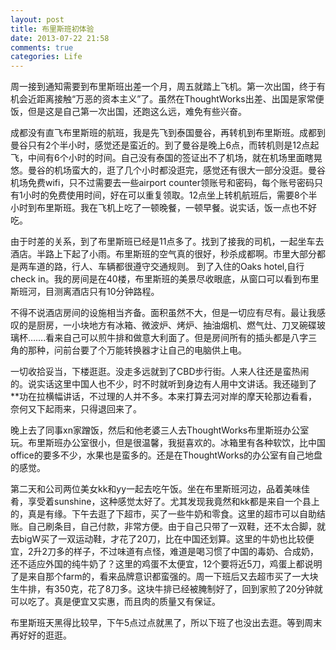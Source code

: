 ```yaml
---
layout: post
title: 布里斯班初体验
date: 2013-07-22 21:58
comments: true
categories: Life 
---
```




周一接到通知需要到布里斯班出差一个月，周五就踏上飞机。第一次出国，终于有机会近距离接触“万恶的资本主义”了。虽然在ThoughtWorks出差、出国是家常便饭，但是这是自己第一次出国，还跑这么远，难免有些兴奋。

<!-- more -->

成都没有直飞布里斯班的航班，我是先飞到泰国曼谷，再转机到布里斯班。成都到曼谷只有2个半小时，感觉还是蛮近的。到了曼谷是晚上6点，而转机则是12点起飞，中间有6个小时的时间。自己没有泰国的签证出不了机场，就在机场里面瞎晃悠。曼谷的机场蛮大的，逛了几个小时都没逛完，感觉还有很大一部分没逛。曼谷机场免费wifi，只不过需要去一些airport counter领账号和密码，每个账号密码只有1小时的免费使用时间，好在可以重复领取。12点坐上转机航班后，需要8个半小时到布里斯班。我在飞机上吃了一顿晚餐，一顿早餐。说实话，饭一点也不好吃。

由于时差的关系，到了布里斯班已经是11点多了。找到了接我的司机，一起坐车去酒店。半路上下起了小雨。布里斯班的空气真的很好，秒杀成都啊。市里大部分都是两车道的路，行人、车辆都很遵守交通规则。
到了入住的Oaks hotel,自行check in。我的房间是在40楼，布里斯班的美景尽收眼底，从窗口可以看到布里斯班河，目测离酒店只有10分钟路程。

不得不说酒店房间的设施相当齐备。面积虽然不大，但是一切应有尽有。最让我感叹的是厨房，一小块地方有冰箱、微波炉、烤炉、抽油烟机、燃气灶、刀叉碗碟玻璃杯…….看来自己可以煎牛排和做意大利面了。但是房间所有的插头都是八字三角的那种，问前台要了个万能转换器才让自己的电脑供上电。

一切收拾妥当，下楼逛逛。没走多远就到了CBD步行街。人来人往还是蛮热闹的。说实话这里中国人也不少，时不时就听到身边有人用中文讲话。我还碰到了**功在拉横幅讲话，不过理的人并不多。本来打算去河对岸的摩天轮那边看看，奈何又下起雨来，只得退回来了。

晚上去了同事xn家蹭饭，然后和他老婆三人去ThoughtWorks布里斯班办公室玩。布里斯班办公室很小，但是很温馨，我挺喜欢的。冰箱里有各种软饮，比中国office的要多不少，水果也是蛮多的。还是在ThoughtWorks的办公室有自己地盘的感觉。

第二天和公司两位美女kk和yy一起去吃午饭。坐在布里斯班河边，品着美味佳肴，享受着sunshine，这种感觉太好了。尤其发现我竟然和kk都是来自一个县上的，真是有缘。下午去逛了下超市，买了一些牛奶和零食。这里的超市可以自助结账。自己刷条目，自己付款，非常方便。由于自己只带了一双鞋，还不太合脚，就去bigW买了一双运动鞋，才花了20刀，比在中国还划算。这里的牛奶也比较便宜，2升2刀多的样子，不过味道有点怪，难道是喝习惯了中国的毒奶、合成奶，还不适应外国的纯牛奶了？这里的鸡蛋不太便宜，12个要将近5刀，鸡蛋上都说明了是来自那个farm的，看来品牌意识都蛮强的。周一下班后又去超市买了一大块生牛排，有350克，花了8刀多。这块牛排已经被腌制好了，回到家煎了20分钟就可以吃了。真是便宜又实惠，而且肉的质量又有保证。


布里斯班天黑得比较早，下午5点过点就黑了，所以下班了也没出去逛。等到周末再好好的逛逛。

